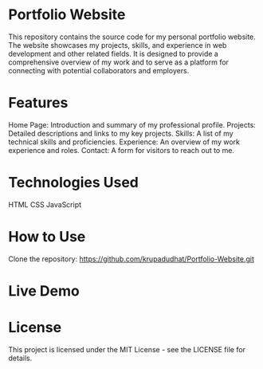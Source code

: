 # Portfolio Website
This repository contains the source code for my personal portfolio website. The website showcases my projects, skills, and experience in web development and other related fields. It is designed to provide a comprehensive overview of my work and to serve as a platform for connecting with potential collaborators and employers.

# Features
Home Page: Introduction and summary of my professional profile.
Projects: Detailed descriptions and links to my key projects.
Skills: A list of my technical skills and proficiencies.
Experience: An overview of my work experience and roles.
Contact: A form for visitors to reach out to me.
# Technologies Used
HTML
CSS
JavaScript

# How to Use
Clone the repository:
https://github.com/krupadudhat/Portfolio-Website.git

# Live Demo



# License
This project is licensed under the MIT License - see the LICENSE file for details.

